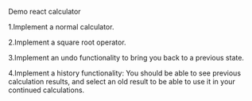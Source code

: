 Demo react calculator

1.Implement a normal calculator.

2.Implement a square root operator.

3.Implement an undo functionality to bring you back to a previous state.

4.Implement a history functionality: You should be able to see previous calculation results, and select an old result to be able to use it in your continued calculations.
